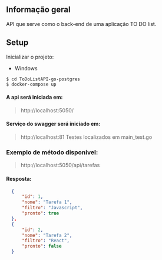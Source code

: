 ## Informação geral
API que serve como o back-end de uma aplicação TO DO list.

	
## Setup

Inicializar o projeto:
* Windows
```
$ cd ToDoListAPI-go-postgres
$ docker-compose up 
```

#### A api será iniciada em:   
> http://localhost:5050/

#### Serviço do swagger será iniciado em: 
> http://localhost:81
>Testes localizados em main_test.go



### Exemplo de método disponivel:
> http://localhost:5050/api/tarefas

#### Resposta:
  ```json
    {
        "id": 1,
        "nome": "Tarefa 1",
        "filtro": "Javascript",
        "pronto": true
    },
    {
        "id": 2,
        "nome": "Tarefa 2",
        "filtro": "React",
        "pronto": false
    }
  ```
